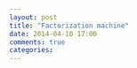 ```yaml
---
layout: post
title: "Factorization machine"
date: 2014-04-10 17:00
comments: true
categories: 
---
```

